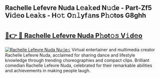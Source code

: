 ## Rachelle Lefevre Nuda L𝚎a𝚔ed N𝚞𝚍e - Part-Zf5 Vi𝚍𝚎o L𝚎a𝚔s - H𝚘𝚝 O𝚗𝚕yf𝚊ns P𝚑𝚘tos G8ghh

# <h2><a href="http://kf1fgs2.oniu.top/?m=Rachelle+Lefevre+Nuda">🔗👉 🔴 Rachelle Lefevre Nuda P𝚑ot𝚘𝚜 V𝚒d𝚎o</a></h2>

[![Rachelle Lefevre Nuda Nu𝚍e𝚜](https://i.imgur.com/0qMVB7G.gif)](http://kf1fgs2.oniu.top/?m=Rachelle+Lefevre+Nuda)
Virtual entertainer and multimedia creator Rachelle Lefevre Nuda, acclaimed for sharing dance and lifestyle knowledge through trending choreographies and compact clips. Brilliant comedian Rachelle Lefevre Nuda, celebrated for their remarkable abilities and achievements in making people laugh.  
